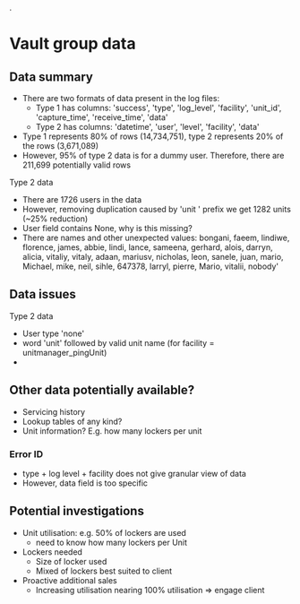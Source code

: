 .
# Vault group data


## Data summary
- There are two formats of data present in the log files:
  - Type 1 has columns: 'success', 'type', 'log_level', 'facility', 'unit_id', 'capture_time', 'receive_time', 'data'
  - Type 2 has columns: 'datetime', 'user', 'level', 'facility', 'data'
- Type 1 represents 80% of rows (14,734,751), type 2 represents 20% of the rows (3,671,089)
- However, 95% of type 2 data is for a dummy user. Therefore, there are 211,699 potentially valid rows


Type 2 data
- There are 1726 users in the data
- However, removing duplication caused by 'unit ' prefix we get 1282 units (~25% reduction)
- User field contains None, why is this missing?
- There are names and other unexpected values:  bongani, faeem, lindiwe, florence, james, abbie, lindi, lance, sameena, gerhard, alois, darryn, alicia, vitaliy, vitaly, adaan, mariusv, nicholas, leon, sanele, juan, mario, Michael, mike, neil, sihle, 647378, larryl, pierre, Mario, vitalii, nobody'


##  Data issues
Type 2 data
- User type 'none'
- word 'unit' followed by valid unit name (for facility = unitmanager_pingUnit)
- 





## Other data potentially available?
- Servicing history
- Lookup tables of any kind?
- Unit information? E.g. how many lockers per unit

### Error ID
- type + log level + facility does not give granular view of data
- However, data field is too specific




## Potential investigations
- Unit utilisation: e.g. 50% of lockers are used
  - need to know how many lockers per Unit
- Lockers needed
  - Size of locker used
  - Mixed of lockers best suited to client
- Proactive additional sales
  - Increasing utilisation nearing 100% utilisation =>  engage client

